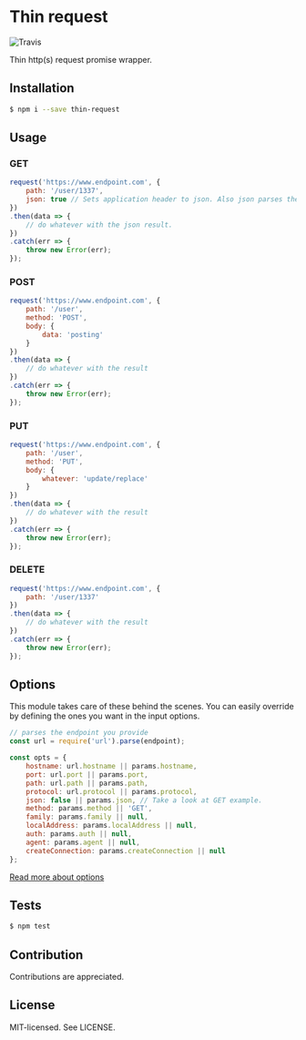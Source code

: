 Thin request
======
![Travis](https://travis-ci.org/bjarneo/thin-request.svg?branch=master)

Thin http(s) request promise wrapper.  

Installation
------
```bash
$ npm i --save thin-request
```

Usage
------
### GET
```js
request('https://www.endpoint.com', {
    path: '/user/1337',
    json: true // Sets application header to json. Also json parses the result.
})
.then(data => {
    // do whatever with the json result.
})
.catch(err => {
    throw new Error(err);
});
```

### POST
```js
request('https://www.endpoint.com', {
    path: '/user',
    method: 'POST',
    body: {
        data: 'posting'
    }
})
.then(data => {
    // do whatever with the result
})
.catch(err => {
    throw new Error(err);
});
```

### PUT
```js
request('https://www.endpoint.com', {
    path: '/user',
    method: 'PUT',
    body: {
        whatever: 'update/replace'
    }
})
.then(data => {
    // do whatever with the result
})
.catch(err => {
    throw new Error(err);
});
```

### DELETE
```js
request('https://www.endpoint.com', {
    path: '/user/1337'
})
.then(data => {
    // do whatever with the result
})
.catch(err => {
    throw new Error(err);
});
```

Options
------
This module takes care of these behind the scenes. You can easily override by defining
the ones you want in the input options.
```js
// parses the endpoint you provide
const url = require('url').parse(endpoint);

const opts = {
    hostname: url.hostname || params.hostname,
    port: url.port || params.port,
    path: url.path || params.path,
    protocol: url.protocol || params.protocol,
    json: false || params.json, // Take a look at GET example.
    method: params.method || 'GET',
    family: params.family || null,
    localAddress: params.localAddress || null,
    auth: params.auth || null,
    agent: params.agent || null,
    createConnection: params.createConnection || null
};
```
[Read more about options](https://nodejs.org/api/http.html#http_http_request_options_callback)

Tests
------
```bash
$ npm test
```

Contribution
------
Contributions are appreciated.

License
------
MIT-licensed. See LICENSE.
